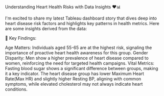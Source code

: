 Understanding Heart Health Risks with Data Insights ❤️📊

I'm excited to share my latest Tableau dashboard story that dives deep into heart disease risk factors and highlights key patterns in health metrics. Here are some insights derived from the data:

🔎 Key Findings:

Age Matters: Individuals aged 55-65 are at the highest risk, signaling the importance of proactive heart health awareness for this group.
Gender Disparity: Men show a higher prevalence of heart disease compared to women, reinforcing the need for targeted health campaigns.
Vital Metrics: Fasting blood sugar shows a significant difference between groups, making it a key indicator. The heart disease group has lower Maximum Heart Rate(Max HR) and slightly higher Resting BP, aligning with common symptoms, while elevated cholesterol may not always indicate heart conditions.



